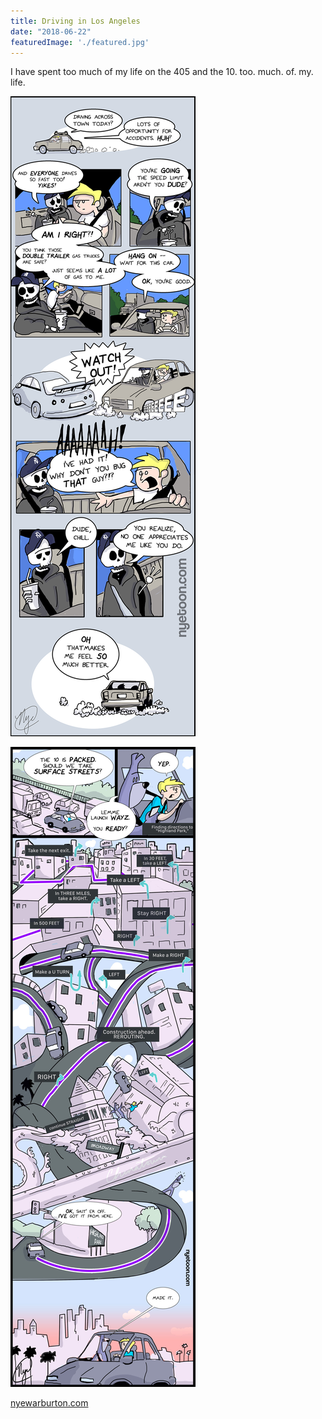 ```yaml
---
title: Driving in Los Angeles
date: "2018-06-22"
featuredImage: './featured.jpg'
---
```


I have spent too much of my life on the 405 and the 10.
too. much. of. my. life.

<!-- end -->

![Comic](./Nyetoon_DrivingCrossTown_01.jpg)

![Comic](./Nyetoon_WayzinLosAngeles_01-768x2655.jpg)

[nyewarburton.com](http://nyewarburton.com)
